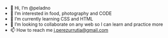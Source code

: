 - 👋 Hi, I’m @peladno
- 👀 I’m interested in food, photography and CODE
- 🌱 I’m currently learning CSS and HTML
- 💞️ I’m looking to collaborate on any web so I can learn and practice more
- 📫 How to reach me j.perezurrutia@gmail.com

<!---
peladno/peladno is a ✨ special ✨ repository because its `README.md` (this file) appears on your GitHub profile.
You can click the Preview link to take a look at your changes.
--->
